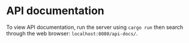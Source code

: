 # API documentation
To view API documentation, run the server using `cargo run` then search through the web browser: `localhost:8080/api-docs/`.
